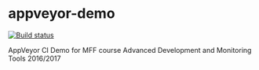 # appveyor-demo

[![Build status](https://ci.appveyor.com/api/projects/status/8qfiwso4r5mv8if5?svg=true)](https://ci.appveyor.com/project/Neloop/appveyor-demo)

AppVeyor CI Demo for MFF course Advanced Development and Monitoring Tools 2016/2017

